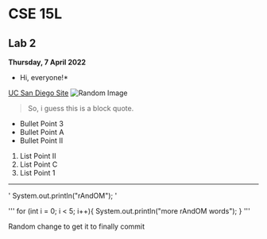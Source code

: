 # CSE 15L
## Lab 2
**Thursday, 7 April 2022**

* Hi, everyone!*

[UC San Diego Site](https://ucsd.edu)
![Random Image](https://media-cldnry.s-nbcnews.com/image/upload/t_fit-1120w,f_auto,q_auto:best/newscms/2020_28/1587661/dogs-age-years-kb-inline-200707.jpg)

> So, i guess this is a block quote.

* Bullet Point 3
* Bullet Point A
* Bullet Point II

1. List Point II
2. List Point C
3. List Point 1

***

' System.out.println("rAndOM"); '

'''
for (int i = 0; i < 5; i++){
  System.out.println("more rAndOM words");
}
'''

Random change to get it to finally commit
